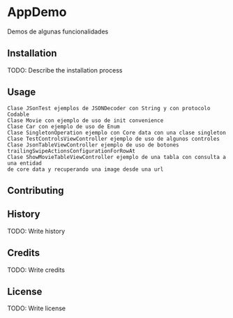 # AppDemo

Demos de algunas funcionalidades

## Installation

TODO: Describe the installation process

## Usage

    Clase JSonTest ejemplos de JSONDecoder con String y con protocolo Codable
    Clase Movie con ejemplo de uso de init convenience
    Clase Car con ejemplo de uso de Enum
    Clase SingletonOperation ejemplo con Core data con una clase singleton
    Clase TestControlsViewController ejemplo de uso de algunos controles
    Clase JsonTableViewController ejemplo de uso de botones trailingSwipeActionsConfigurationForRowAt
    Clase ShowMovieTableViewController ejemplo de una tabla con consulta a una entidad
    de core data y recuperando una image desde una url 

## Contributing


## History

TODO: Write history

## Credits

TODO: Write credits

## License

TODO: Write license



